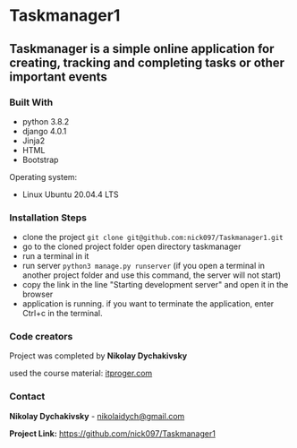 # Taskmanager1
## Taskmanager is a simple online application for creating, tracking and completing tasks or other important events

### Built With

- python 3.8.2
- django 4.0.1
- Jinja2
- HTML
- Bootstrap

Operating system:

- Linux Ubuntu 20.04.4 LTS 



### Installation Steps


* clone the project ```git clone git@github.com:nick097/Taskmanager1.git```
* go to the cloned project folder open directory taskmanager  
* run a terminal in it
* run server ```python3 manage.py runserver```
(if you open a terminal in another project folder and use this command, the server will not start)
* copy the link in the line "Starting development server" and open it in the browser
* application is running. if you want to terminate the application, enter Ctrl+c in the terminal.



### Code creators

Project was completed by **Nikolay Dychakivsky**

used the course material:  [itproger.com](https://itproger.com/news/izuchenie-django-sozdanie-sai-ta-na-python-dzhango-za-chas)




### Contact
**Nikolay Dychakivsky** - nikolaidych@gmail.com

**Project Link:** https://github.com/nick097/Taskmanager1





